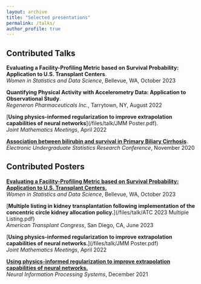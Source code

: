 ```yaml
---
layout: archive
title: "Selected presentations"
permalink: /talks/
author_profile: true
---
```


Contributed Talks
---	

**Evaluating a Facility-Profiling Metric based on Survival Probability: Application to U.S. Transplant Centers**.   
_Women in Statistics and Data Science_, Bellevue, WA, October 2023

**Quantifying Physical Activity with Accelerometry Data: Application to Observational Study**.   
_Regeneron Pharmaceuticals Inc._, Tarrytown, NY, August 2022

[**Using physics-informed regularization to improve extrapolation capabilities of neural networks**](/files/talk/JMM Poster.pdf).   
_Joint Mathematics Meetings_, April 2022

[**Association between bilirubin and survival in Primary Biliary Cirrhosis**](https://www.causeweb.org/usproc/eusrc/2020/virtual-posters/13).   
_Electronic Undergraduate Statistics Research Conference_, November 2020

Contributed Posters
---	

[**Evaluating a Facility-Profiling Metric based on Survival Probability: Application to U.S. Transplant Centers.**](/files/talk/Tran_WSDS.pdf)   
_Women in Statistics and Data Science_, Bellevue, WA, October 2023

[**Multiple listing in kidney transplantation following implementation of the concentric circle kidney allocation policy.**](/files/talk/ATC 2023 Multiple Listing.pdf)   
_American Transplant Congress_, San Diego, CA, June 2023

[**Using physics-informed regularization to improve extrapolation capabilities of neural networks.**](/files/talk/JMM Poster.pdf)   
_Joint Mathematics Meetings_, April 2022

[**Using physics-informed regularization to improve extrapolation capabilities of neural networks.**](/files/talk/NeurIPS_ML4PS_2021.pdf)   
_Neural Information Processing Systems_, December 2021

